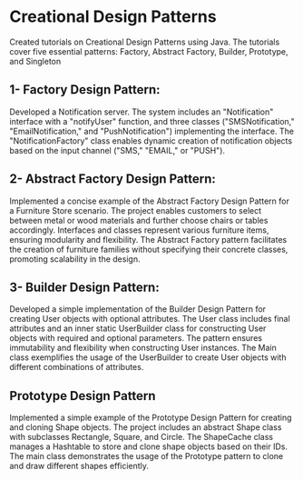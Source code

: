 # Creational Design Patterns
Created tutorials on Creational Design Patterns using Java. The tutorials cover five essential patterns: Factory, Abstract Factory, Builder, Prototype, and Singleton

## 1- Factory Design Pattern:
Developed a Notification server. 
The system includes an "Notification" interface with a "notifyUser" function, and three classes ("SMSNotification," "EmailNotification," and "PushNotification") implementing the interface. The "NotificationFactory" class enables dynamic creation of notification objects based on the input channel ("SMS," "EMAIL," or "PUSH").

## 2- Abstract Factory Design Pattern:
Implemented a concise example of the Abstract Factory Design Pattern for a Furniture Store scenario. The project enables customers to select between metal or wood materials and further choose chairs or tables accordingly. Interfaces and classes represent various furniture items, ensuring modularity and flexibility. The Abstract Factory pattern facilitates the creation of furniture families without specifying their concrete classes, promoting scalability in the design.
## 3- Builder Design Pattern:
Developed a simple implementation of the Builder Design Pattern for creating User objects with optional attributes. The User class includes final attributes and an inner static UserBuilder class for constructing User objects with required and optional parameters. The pattern ensures immutability and flexibility when constructing User instances. The Main class exemplifies the usage of the UserBuilder to create User objects with different combinations of attributes.
## Prototype Design Pattern
Implemented a simple example of the Prototype Design Pattern for creating and cloning Shape objects. The project includes an abstract Shape class with subclasses Rectangle, Square, and Circle. The ShapeCache class manages a Hashtable to store and clone shape objects based on their IDs. The main class demonstrates the usage of the Prototype pattern to clone and draw different shapes efficiently.
